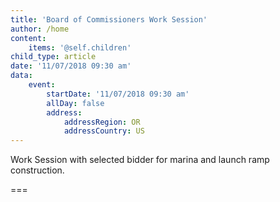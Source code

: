 ```yaml
---
title: 'Board of Commissioners Work Session'
author: /home
content:
    items: '@self.children'
child_type: article
date: '11/07/2018 09:30 am'
data:
    event:
        startDate: '11/07/2018 09:30 am'
        allDay: false
        address:
            addressRegion: OR
            addressCountry: US
---
```


Work Session with selected bidder for marina and launch ramp construction.

===
